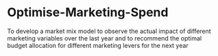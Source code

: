 # Optimise-Marketing-Spend
To develop a market mix model to observe the actual impact of different marketing variables over the last year and to recommend the optimal budget allocation for different marketing levers for the next year
